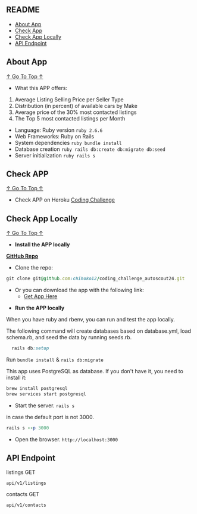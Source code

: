 ## README

- [About App](#about-app)
- [Check App](#check-app)
- [Check App Locally](#check-app-locally)
- [API Endpoint](#api-endpoint)


## About App
[↑ Go To Top ↑](#readme)

* What this APP offers: 
1. Average Listing Selling Price per Seller Type
2. Distribution (in percent) of available cars by Make
3. Average price of the 30% most contacted listings
4. The Top 5 most contacted listings per Month

* Language: Ruby version  ``` ruby 2.6.6 ```
* Web Frameworks: Ruby on Rails
* System dependencies  ``` ruby bundle install ```
* Database creation  ``` ruby rails db:create db:migrate db:seed ```
* Server initialization ``` ruby rails s ```

## Check APP
[↑ Go To Top ↑](#readme)

* Check APP on Heroku   [Coding Challenge](https://coding-challenge-autoscout24.herokuapp.com/)
  

## Check App Locally
[↑ Go To Top ↑](#readme)

* **Install the APP locally**
 
**[GitHub Repo](https://github.com/chihoko12/coding_challenge_autoscout24)**

- Clone the repo:
```ruby
git clone git@github.com:chihoko12/coding_challenge_autoscout24.git
```

- Or you can download the app with the following link:
  - [Get App Here](https://github.com/chihoko12/coding_challenge_autoscout24/archive/master.zip)


* **Run the APP locally**

When you have ruby and rbenv, you can run and test the app locally. 

The following command will create databases based on database.yml,
load schema.rb, and seed the data by running seeds.rb.

```ruby
  rails db:setup
```

Run ```bundle install``` & ```rails db:migrate``` 

This app uses PostgreSQL as database. If you don't have it, you need to install it:

```ruby
brew install postgresql
brew services start postgresql
```

* Start the server.
```rails s```

in case the default port is not 3000.
```ruby
rails s --p 3000
```

* Open the browser.
```http://localhost:3000```


## API Endpoint

listings GET
```
api/v1/listings
```

contacts GET
```
api/v1/contacts
```
